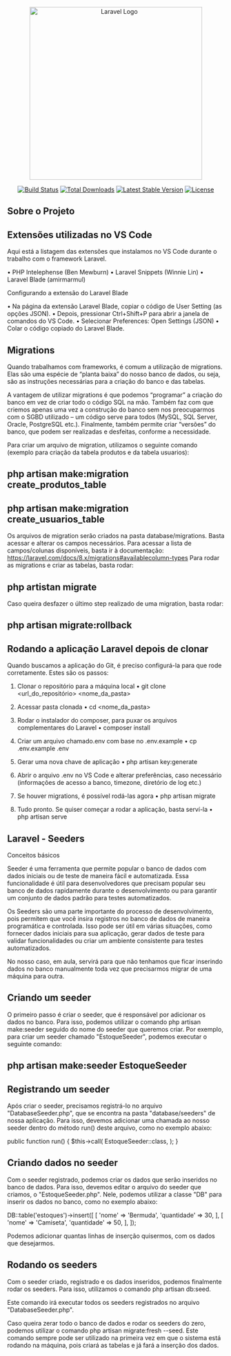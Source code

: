 <p align="center"><a href="https://laravel.com" target="_blank"><img src="https://raw.githubusercontent.com/laravel/art/master/logo-lockup/5%20SVG/2%20CMYK/1%20Full%20Color/laravel-logolockup-cmyk-red.svg" width="400" alt="Laravel Logo"></a></p>

<p align="center">
<a href="https://github.com/laravel/framework/actions"><img src="https://github.com/laravel/framework/workflows/tests/badge.svg" alt="Build Status"></a>
<a href="https://packagist.org/packages/laravel/framework"><img src="https://img.shields.io/packagist/dt/laravel/framework" alt="Total Downloads"></a>
<a href="https://packagist.org/packages/laravel/framework"><img src="https://img.shields.io/packagist/v/laravel/framework" alt="Latest Stable Version"></a>
<a href="https://packagist.org/packages/laravel/framework"><img src="https://img.shields.io/packagist/l/laravel/framework" alt="License"></a>
</p>

## Sobre o Projeto

## Extensões utilizadas no VS Code

Aqui está a listagem das extensões que instalamos no VS Code durante o trabalho
com o framework Laravel.

• PHP Intelephense (Ben Mewburn)
• Laravel Snippets (Winnie Lin)
• Laravel Blade (amirmarmul)

Configurando a extensão do Laravel Blade

• Na página da extensão Laravel Blade, copiar o código de User Setting (as opções JSON).
• Depois, pressionar Ctrl+Shift+P para abrir a janela de comandos do VS Code.
• Selecionar Preferences: Open Settings (JSON)
• Colar o código copiado do Laravel Blade.

## Migrations

Quando trabalhamos com frameworks, é comum a utilização de migrations. Elas
são uma espécie de “planta baixa” do nosso banco de dados, ou seja, são as instruções
necessárias para a criação do banco e das tabelas.

A vantagem de utilizar migrations é que podemos “programar” a criação do banco
em vez de criar todo o código SQL na mão. Também faz com que criemos apenas uma
vez a construção do banco sem nos preocuparmos com o SGBD utilizado – um código
serve para todos (MySQL, SQL Server, Oracle, PostgreSQL etc.). Finalmente, também
permite criar “versões” do banco, que podem ser realizadas e desfeitas, conforme a
necessidade.

Para criar um arquivo de migration, utilizamos o seguinte comando (exemplo para
criação da tabela produtos e da tabela usuarios):

## php artisan make:migration create_produtos_table
## php artisan make:migration create_usuarios_table

Os arquivos de migration serão criados na pasta database/migrations. 
Basta acessar e alterar os campos necessários. Para acessar a lista de campos/colunas
disponíveis, basta ir à documentação: https://laravel.com/docs/8.x/migrations#availablecolumn-types
Para rodar as migrations e criar as tabelas, basta rodar:

## php artistan migrate

Caso queira desfazer o último step realizado de uma migration, basta rodar:

## php artisan migrate:rollback

## Rodando a aplicação Laravel depois de clonar

Quando buscamos a aplicação do Git, é preciso configurá-la para que rode
corretamente. Estes são os passos:

1. Clonar o repositório para a máquina local
• git clone <url_do_repositório> <nome_da_pasta>

2. Acessar pasta clonada
• cd <nome_da_pasta>

3. Rodar o instalador do composer, para puxar os arquivos complementares do Laravel
• composer install

4. Criar um arquivo chamado.env com base no .env.example
• cp .env.example .env

5. Gerar uma nova chave de aplicação
• php artisan key:generate

6. Abrir o arquivo .env no VS Code e alterar preferências, caso necessário
(informações de acesso a banco, timezone, diretório de log etc.)

7. Se houver migrations, é possível rodá-las agora
• php artisan migrate

8. Tudo pronto. Se quiser começar a rodar a aplicação, basta serví-la
• php artisan serve


## Laravel - Seeders

Conceitos básicos

Seeder é uma ferramenta que permite popular o banco de dados com dados iniciais
ou de teste de maneira fácil e automatizada. Essa funcionalidade é útil para
desenvolvedores que precisam popular seu banco de dados rapidamente durante o
desenvolvimento ou para garantir um conjunto de dados padrão para testes
automatizados.

Os Seeders são uma parte importante do processo de desenvolvimento, pois
permitem que você insira registros no banco de dados de maneira programática e
controlada. Isso pode ser útil em várias situações, como fornecer dados iniciais para sua
aplicação, gerar dados de teste para validar funcionalidades ou criar um ambiente
consistente para testes automatizados.

No nosso caso, em aula, servirá para que não tenhamos que ficar inserindo dados
no banco manualmente toda vez que precisarmos migrar de uma máquina para outra.

## Criando um seeder

O primeiro passo é criar o seeder, que é responsável por adicionar os dados no
banco. Para isso, podemos utilizar o comando php artisan make:seeder seguido
do nome do seeder que queremos criar. Por exemplo, para criar um seeder chamado
"EstoqueSeeder", podemos executar o seguinte comando:

## php artisan make:seeder EstoqueSeeder

## Registrando um seeder

Após criar o seeder, precisamos registrá-lo no arquivo "DatabaseSeeder.php", que
se encontra na pasta "database/seeders" de nossa aplicação. Para isso, devemos adicionar
uma chamada ao nosso seeder dentro do método run() deste arquivo, como no exemplo
abaixo:

public function run()
 {
 $this->call(
 EstoqueSeeder::class,
 );
 }
 
## Criando dados no seeder

Com o seeder registrado, podemos criar os dados que serão inseridos no banco de
dados. Para isso, devemos editar o arquivo do seeder que criamos, o
"EstoqueSeeder.php". Nele, podemos utilizar a classe "DB" para inserir os dados no
banco, como no exemplo abaixo:

DB::table('estoques')->insert([
 [
 'nome' => 'Bermuda',
 'quantidade' => 30,
 ],
 [
 'nome' => 'Camiseta',
 'quantidade' => 50,
 ],
]);

Podemos adicionar quantas linhas de inserção quisermos, com os dados que desejarmos.

## Rodando os seeders

Com o seeder criado, registrado e os dados inseridos, podemos finalmente rodar
os seeders. Para isso, utilizamos o comando php artisan db:seed. 

Este comando irá executar todos os seeders registrados no arquivo "DatabaseSeeder.php".

Caso queira zerar todo o banco de dados e rodar os seeders do zero, podemos
utilizar o comando php artisan migrate:fresh --seed. 
Este comando sempre pode ser utilizado na primeira vez em que o sistema está rodando na máquina, pois criará
as tabelas e já fará a inserção dos dados.
